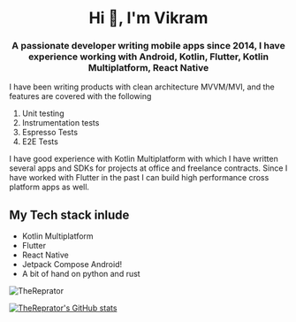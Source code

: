 
<h1 align="center">Hi 👋, I'm Vikram</h1>
<h3 align="center">A passionate developer writing mobile apps since 2014, 
I have  experience working with Android, Kotlin, Flutter, Kotlin Multiplatform, React Native</h3>


I have been writing products with clean architecture MVVM/MVI, and the features are covered with the following 

1. Unit testing
2. Instrumentation tests
3. Espresso Tests
4. E2E Tests

I have good experience with Kotlin Multiplatform with which I have written several apps and SDKs for projects at office and freelance contracts. Since I have worked with Flutter in the past I can build high performance cross platform apps as well.


##  My Tech stack inlude

- Kotlin Multiplatform
- Flutter
- React Native
- Jetpack Compose Android!
- A bit of hand on python and rust


<p><img align="center" src="https://github-readme-streak-stats.herokuapp.com/?user=TheReprator&" alt="TheReprator"/></p>

[![TheReprator's GitHub stats](https://github-readme-stats.vercel.app/api?username=TheReprator&theme=radical)](https://twitter.com/Reprator1)

